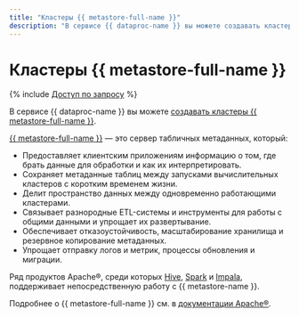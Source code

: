 ```yaml
---
title: "Кластеры {{ metastore-full-name }}"
description: "В сервисе {{ dataproc-name }} вы можете создавать кластеры {{ metastore-full-name }}."
---
```


# Кластеры {{ metastore-full-name }}

{% include [Доступ по запросу](../../_includes/note-preview-by-request.md) %}

В сервисе {{ dataproc-name }} вы можете [создавать кластеры {{ metastore-full-name }}](../operations/metastore/cluster-create.md).

[{{ metastore-full-name }}](https://cwiki.apache.org/confluence/display/hive/design#Design-Metastore) — это сервер табличных метаданных, который:

* Предоставляет клиентским приложениям информацию о том, где брать данные для обработки и как их интерпретировать.
* Сохраняет метаданные таблиц между запусками вычислительных кластеров с коротким временем жизни.
* Делит пространство данных между одновременно работающими кластерами.
* Связывает разнородные ETL-системы и инструменты для работы с общими данными и упрощает их развертывание.
* Обеспечивает отказоустойчивость, масштабирование хранилища и резервное копирование метаданных.
* Упрощает отправку логов и метрик, процессы обновления и миграции.

Ряд продуктов Apache®, среди которых [Hive](https://hive.apache.org/), [Spark](https://spark.apache.org/) и [Impala](https://impala.apache.org/overview.html), поддерживает непосредственную работу с {{ metastore-name }}.

Подробнее о {{ metastore-full-name }} см. в [документации Apache®](https://cwiki.apache.org/confluence/display/hive/design#Design-Metastore).
